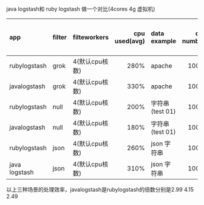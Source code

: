 java logstash和 ruby logstash 做一个对比(4cores 4g 虚拟机)



|app	        |filter	|filteworkers	    |cpu used(avg)|data example	  |data numbers	|time consuming（测试10次的avg）|
|:------------- |:----- |:----------------- | -----------:|:------------- | -----------:| ----------------------------:|
|rubylogstash	|grok	|4(默认cpu核数)	|280%	       |apache	       |1000w	|1625s|
|javalogstash	|grok	|4(默认cpu核数)	|330%	       |apache	       |1000w	|543s|						
|rubylogstash	|null	|4(默认cpu核数)	|200%	       |字符串(test 01) |1000w   |705s|
|javalogstash	|null	|4(默认cpu核数)	|180%	       |字符串(test 01) |1000w   |170s|
|rubylogstash	|json	|4(默认cpu核数)	|260%	       |json 字符串     |1000w   |1504s|
|java logstash	|json	|4(默认cpu核数)	|310%	       |json 字符串     |1000w   |603s|

以上三种场景的处理效率，javalogstash是rubylogstash的倍数分别是2.99  4.15  2.49

